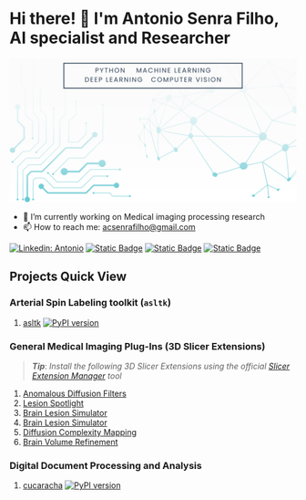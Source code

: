 # Hi there! 👋 I'm Antonio Senra Filho, AI specialist and Researcher

![Banner Image](image/github-profile-image.png)

- 🔭 I’m currently working on Medical imaging processing research
- 📫 How to reach me: acsenrafilho@gmail.com

[![Linkedin: Antonio](https://img.shields.io/badge/-LinkedIn-blue?style=flat&logo=Linkedin&logoColor=white&link=https://www.linkedin.com/in/acsenrafilho/)](https://www.linkedin.com/in/acsenrafilho/)
[![Static Badge](https://img.shields.io/badge/Research_Gate-light_green?style=flat&link=https://www.researchgate.net/profile/Antonio-Carlos-Senra-Filho)](https://www.researchgate.net/profile/Antonio-Carlos-Senra-Filho)
[![Static Badge](https://img.shields.io/badge/ORCiD-profile-dark_green?style=flat&link=https://orcid.org/0000-0002-9689-6053)](https://orcid.org/0000-0002-9689-6053)
[![Static Badge](https://img.shields.io/badge/Linktr.ee-profile-dark_green?style=flat&link=https://linktr.ee/acsenrafilho)](https://linktr.ee/acsenrafilho)


## Projects Quick View 

### Arterial Spin Labeling toolkit (`asltk`)

1. [asltk](https://pypi.org/project/asltk/)  [![PyPI version](https://badge.fury.io/py/asltk.svg)](https://badge.fury.io/py/asltk)

### General Medical Imaging Plug-Ins (3D Slicer Extensions)

> **_Tip_**: _Install the following 3D Slicer Extensions using the official [Slicer Extension Manager](https://extensions.slicer.org/) tool_

1. [Anomalous Diffusion Filters](https://www.slicer.org/wiki/Documentation/Nightly/Extensions/AnomalousFilters)
2. [Lesion Spotlight](https://www.slicer.org/wiki/Documentation/Nightly/Extensions/LesionSpotlight)
3. [Brain Lesion Simulator](https://www.slicer.org/wiki/Documentation/Nightly/Extensions/LesionSimulator)
4. [Brain Lesion Simulator](https://www.slicer.org/wiki/Documentation/Nightly/Extensions/LesionSimulator)
5. [Diffusion Complexity Mapping](https://slicerdiffusioncomplexitymap.readthedocs.io/en/latest/)
6. [Brain Volume Refinement](https://www.slicer.org/wiki/Documentation/Nightly/Extensions/BrainVolumeRefinement)

### Digital Document Processing and Analysis

1. [cucaracha](https://cucaracha.readthedocs.io/en/latest/) [![PyPI version](https://badge.fury.io/py/cucaracha.svg)](https://badge.fury.io/py/cucaracha)

